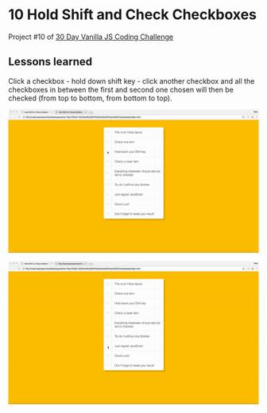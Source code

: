 # 10 Hold Shift and Check Checkboxes
Project #10 of [30 Day Vanilla JS Coding Challenge](https://javascript30.com)

## Lessons learned
Click a checkbox - hold down shift key - click another checkbox and all the checkboxes in between the first and second one chosen will then be checked (from top to bottom, from bottom to top).

![hold shift check checkboxes top bottom gif](./assets/hold-shift-check-checkboxes-top-bottom.gif)

![hold shift check checkboxes bottom top gif](./assets/hold-shift-check-checkboxes-bottom-top.gif)
